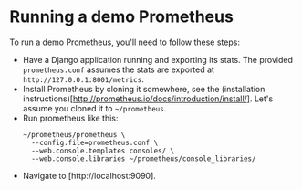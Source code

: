 # Running a demo Prometheus

To run a demo Prometheus, you'll need to follow these steps:

* Have a Django application running and exporting its stats. The
  provided `prometheus.conf` assumes the stats are exported at
  `http://127.0.0.1:8001/metrics`.
* Install Prometheus by cloning it somewhere, see the (installation
  instructions)[http://prometheus.io/docs/introduction/install/].
  Let's assume you cloned it to `~/prometheus`.
* Run prometheus like this:
  ```shell
  ~/prometheus/prometheus \
    --config.file=prometheus.conf \
    --web.console.templates consoles/ \
    --web.console.libraries ~/prometheus/console_libraries/
  ```
* Navigate to [http://localhost:9090].
